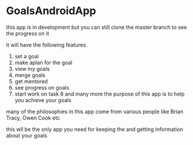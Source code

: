 # GoalsAndroidApp

this app is in development but you can still clone the master branch to see the progress on it 

it will have the following features
1. set a goal
2. make aplan for the goal
3. view my goals
4. merge goals
5. get mentored
6. see progress on goals
7. start work on task 
8 and many more
the purpose of this app is to help you achieve your goals

many of the philosophies in this app come from various people like Brian Tracy, Owen Cook etc

this wll be the only app you need for keeping the and getting information about your goals
